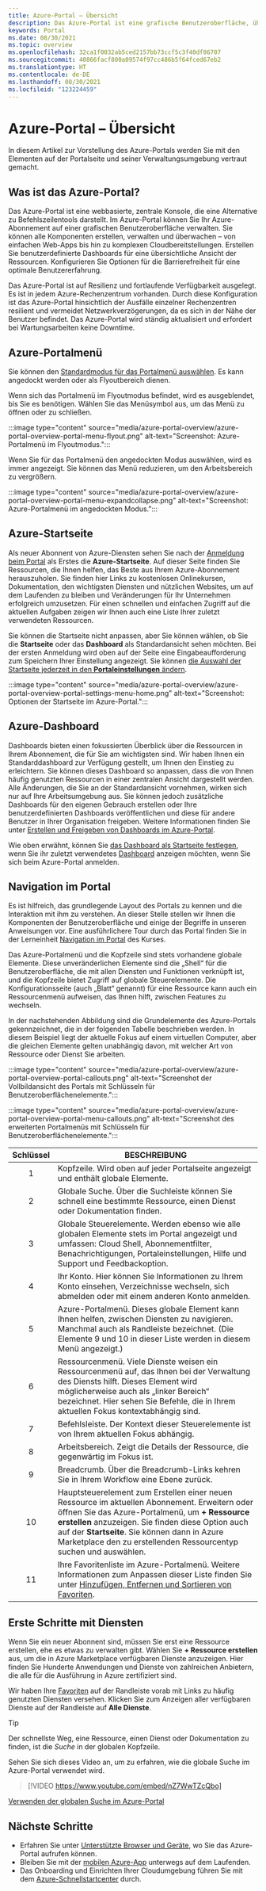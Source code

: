 ```yaml
---
title: Azure-Portal – Übersicht
description: Das Azure-Portal ist eine grafische Benutzeroberfläche, über die Sie Azure-Dienste verwalten können. Erfahren Sie, wie Sie im Azure-Portal navigieren und Ressourcen suchen können.
keywords: Portal
ms.date: 08/30/2021
ms.topic: overview
ms.openlocfilehash: 32ca1f0032ab5ced2157bb73ccf5c3f40df86707
ms.sourcegitcommit: 40866facf800a09574f97cc486b5f64fced67eb2
ms.translationtype: HT
ms.contentlocale: de-DE
ms.lasthandoff: 08/30/2021
ms.locfileid: "123224459"
---
```

# <a name="azure-portal-overview"></a>Azure-Portal – Übersicht

In diesem Artikel zur Vorstellung des Azure-Portals werden Sie mit den Elementen auf der Portalseite und seiner Verwaltungsumgebung vertraut gemacht.

## <a name="what-is-the-azure-portal"></a>Was ist das Azure-Portal?

Das Azure-Portal ist eine webbasierte, zentrale Konsole, die eine Alternative zu Befehlszeilentools darstellt. Im Azure-Portal können Sie Ihr Azure-Abonnement auf einer grafischen Benutzeroberfläche verwalten. Sie können alle Komponenten erstellen, verwalten und überwachen – von einfachen Web-Apps bis hin zu komplexen Cloudbereitstellungen. Erstellen Sie benutzerdefinierte Dashboards für eine übersichtliche Ansicht der Ressourcen. Konfigurieren Sie Optionen für die Barrierefreiheit für eine optimale Benutzererfahrung.

Das Azure-Portal ist auf Resilienz und fortlaufende Verfügbarkeit ausgelegt. Es ist in jedem Azure-Rechenzentrum vorhanden. Durch diese Konfiguration ist das Azure-Portal hinsichtlich der Ausfälle einzelner Rechenzentren resilient und vermeidet Netzwerkverzögerungen, da es sich in der Nähe der Benutzer befindet. Das Azure-Portal wird ständig aktualisiert und erfordert bei Wartungsarbeiten keine Downtime.

## <a name="azure-portal-menu"></a>Azure-Portalmenü

Sie können den [Standardmodus für das Portalmenü auswählen](set-preferences.md#set-menu-behavior). Es kann angedockt werden oder als Flyoutbereich dienen.

Wenn sich das Portalmenü im Flyoutmodus befindet, wird es ausgeblendet, bis Sie es benötigen. Wählen Sie das Menüsymbol aus, um das Menü zu öffnen oder zu schließen.

:::image type="content" source="media/azure-portal-overview/azure-portal-overview-portal-menu-flyout.png" alt-text="Screenshot: Azure-Portalmenü im Flyoutmodus.":::

Wenn Sie für das Portalmenü den angedockten Modus auswählen, wird es immer angezeigt. Sie können das Menü reduzieren, um den Arbeitsbereich zu vergrößern.

:::image type="content" source="media/azure-portal-overview/azure-portal-overview-portal-menu-expandcollapse.png" alt-text="Screenshot: Azure-Portalmenü im angedockten Modus.":::

## <a name="azure-home"></a>Azure-Startseite

Als neuer Abonnent von Azure-Diensten sehen Sie nach der [Anmeldung beim Portal](https://portal.azure.com) als Erstes die **Azure-Startseite**. Auf dieser Seite finden Sie Ressourcen, die Ihnen helfen, das Beste aus Ihrem Azure-Abonnement herauszuholen. Sie finden hier Links zu kostenlosen Onlinekursen, Dokumentation, den wichtigsten Diensten und nützlichen Websites, um auf dem Laufenden zu bleiben und Veränderungen für Ihr Unternehmen erfolgreich umzusetzen. Für einen schnellen und einfachen Zugriff auf die aktuellen Aufgaben zeigen wir Ihnen auch eine Liste Ihrer zuletzt verwendeten Ressourcen.

Sie können die Startseite nicht anpassen, aber Sie können wählen, ob Sie die **Startseite** oder das **Dashboard** als Standardansicht sehen möchten. Bei der ersten Anmeldung wird oben auf der Seite eine Eingabeaufforderung zum Speichern Ihrer Einstellung angezeigt. Sie können [die Auswahl der Startseite jederzeit in den **Portaleinstellungen** ändern](set-preferences.md#startup-page).

:::image type="content" source="media/azure-portal-overview/azure-portal-overview-portal-settings-menu-home.png" alt-text="Screenshot: Optionen der Startseite im Azure-Portal.":::

## <a name="azure-dashboard"></a>Azure-Dashboard

Dashboards bieten einen fokussierten Überblick über die Ressourcen in Ihrem Abonnement, die für Sie am wichtigsten sind. Wir haben Ihnen ein Standarddashboard zur Verfügung gestellt, um Ihnen den Einstieg zu erleichtern. Sie können dieses Dashboard so anpassen, dass die von Ihnen häufig genutzten Ressourcen in einer zentralen Ansicht dargestellt werden. Alle Änderungen, die Sie an der Standardansicht vornehmen, wirken sich nur auf Ihre Arbeitsumgebung aus. Sie können jedoch zusätzliche Dashboards für den eigenen Gebrauch erstellen oder Ihre benutzerdefinierten Dashboards veröffentlichen und diese für andere Benutzer in Ihrer Organisation freigeben. Weitere Informationen finden Sie unter [Erstellen und Freigeben von Dashboards im Azure-Portal](../azure-portal/azure-portal-dashboards.md).

Wie oben erwähnt, können Sie [das Dashboard als Startseite festlegen](set-preferences.md#startup-page), wenn Sie ihr zuletzt verwendetes [Dashboard](azure-portal-dashboards.md) anzeigen möchten, wenn Sie sich beim Azure-Portal anmelden.

## <a name="getting-around-the-portal"></a>Navigation im Portal

Es ist hilfreich, das grundlegende Layout des Portals zu kennen und die Interaktion mit ihm zu verstehen. An dieser Stelle stellen wir Ihnen die Komponenten der Benutzeroberfläche und einige der Begriffe in unseren Anweisungen vor. Eine ausführlichere Tour durch das Portal finden Sie in der Lerneinheit [Navigation im Portal](/learn/modules/tour-azure-portal/3-navigate-the-portal) des Kurses.

Das Azure-Portalmenü und die Kopfzeile sind stets vorhandene globale Elemente. Diese unveränderlichen Elemente sind die „Shell“ für die Benutzeroberfläche, die mit allen Diensten und Funktionen verknüpft ist, und die Kopfzeile bietet Zugriff auf globale Steuerelemente. Die Konfigurationsseite (auch „Blatt“ genannt) für eine Ressource kann auch ein Ressourcenmenü aufweisen, das Ihnen hilft, zwischen Features zu wechseln.

In der nachstehenden Abbildung sind die Grundelemente des Azure-Portals gekennzeichnet, die in der folgenden Tabelle beschrieben werden. In diesem Beispiel liegt der aktuelle Fokus auf einem virtuellen Computer, aber die gleichen Elemente gelten unabhängig davon, mit welcher Art von Ressource oder Dienst Sie arbeiten.

:::image type="content" source="media/azure-portal-overview/azure-portal-overview-portal-callouts.png" alt-text="Screenshot der Vollbildansicht des Portals mit Schlüsseln für Benutzeroberflächenelemente.":::

:::image type="content" source="media/azure-portal-overview/azure-portal-overview-portal-menu-callouts.png" alt-text="Screenshot des erweiterten Portalmenüs mit Schlüsseln für Benutzeroberflächenelemente.":::

|Schlüssel|BESCHREIBUNG
|:---:|---|
|1|Kopfzeile. Wird oben auf jeder Portalseite angezeigt und enthält globale Elemente.|
|2|Globale Suche. Über die Suchleiste können Sie schnell eine bestimmte Ressource, einen Dienst oder Dokumentation finden.|
|3|Globale Steuerelemente. Werden ebenso wie alle globalen Elemente stets im Portal angezeigt und umfassen: Cloud Shell, Abonnementfilter, Benachrichtigungen, Portaleinstellungen, Hilfe und Support und Feedbackoption.|
|4|Ihr Konto. Hier können Sie Informationen zu Ihrem Konto einsehen, Verzeichnisse wechseln, sich abmelden oder mit einem anderen Konto anmelden.|
|5|Azure-Portalmenü. Dieses globale Element kann Ihnen helfen, zwischen Diensten zu navigieren. Manchmal auch als Randleiste bezeichnet. (Die Elemente 9 und 10 in dieser Liste werden in diesem Menü angezeigt.)|
|6|Ressourcenmenü. Viele Dienste weisen ein Ressourcenmenü auf, das Ihnen bei der Verwaltung des Diensts hilft. Dieses Element wird möglicherweise auch als „linker Bereich“ bezeichnet. Hier sehen Sie Befehle, die in Ihrem aktuellen Fokus kontextabhängig sind.|
|7|Befehlsleiste. Der Kontext dieser Steuerelemente ist von Ihrem aktuellen Fokus abhängig.|
|8|Arbeitsbereich. Zeigt die Details der Ressource, die gegenwärtig im Fokus ist.|
|9|Breadcrumb. Über die Breadcrumb-Links kehren Sie in Ihrem Workflow eine Ebene zurück.|
|10|Hauptsteuerelement zum Erstellen einer neuen Ressource im aktuellen Abonnement. Erweitern oder öffnen Sie das Azure-Portalmenü, um **+ Ressource erstellen** anzuzeigen. Sie finden diese Option auch auf der **Startseite**. Sie können dann in Azure Marketplace den zu erstellenden Ressourcentyp suchen und auswählen.|
|11|Ihre Favoritenliste im Azure-Portalmenü. Weitere Informationen zum Anpassen dieser Liste finden Sie unter [Hinzufügen, Entfernen und Sortieren von Favoriten](../azure-portal/azure-portal-add-remove-sort-favorites.md).|

## <a name="get-started-with-services"></a>Erste Schritte mit Diensten

Wenn Sie ein neuer Abonnent sind, müssen Sie erst eine Ressource erstellen, ehe es etwas zu verwalten gibt. Wählen Sie **+ Ressource erstellen** aus, um die in Azure Marketplace verfügbaren Dienste anzuzeigen. Hier finden Sie Hunderte Anwendungen und Dienste von zahlreichen Anbietern, die alle für die Ausführung in Azure zertifiziert sind.

Wir haben Ihre [Favoriten](../azure-portal/azure-portal-add-remove-sort-favorites.md) auf der Randleiste vorab mit Links zu häufig genutzten Diensten versehen.  Klicken Sie zum Anzeigen aller verfügbaren Dienste auf der Randleiste auf **Alle Dienste**.

> [!TIP]
> Der schnellste Weg, eine Ressource, einen Dienst oder Dokumentation zu finden, ist die *Suche* in der globalen Kopfzeile.

Sehen Sie sich dieses Video an, um zu erfahren, wie die globale Suche im Azure-Portal verwendet wird.

> [!VIDEO https://www.youtube.com/embed/nZ7WwTZcQbo]

[Verwenden der globalen Suche im Azure-Portal](https://www.youtube.com/watch?v=nZ7WwTZcQbo)

## <a name="next-steps"></a>Nächste Schritte

* Erfahren Sie unter [Unterstützte Browser und Geräte](../azure-portal/azure-portal-supported-browsers-devices.md), wo Sie das Azure-Portal aufrufen können.
* Bleiben Sie mit der [mobilen Azure-App](https://azure.microsoft.com/features/azure-portal/mobile-app/) unterwegs auf dem Laufenden.
* Das Onboarding und Einrichten Ihrer Cloudumgebung führen Sie mit dem [Azure-Schnellstartcenter](../azure-portal/azure-portal-quickstart-center.md) durch.